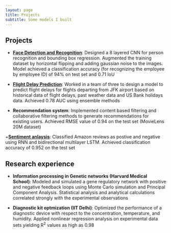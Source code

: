 ```yaml
---
layout: page
title: Projects
subtitle: Some models I built
---
```

## Projects
+ <font color="black">[**Face Detection and Recognition**](https://github.com/Regressionist/Face-Detection-and-Recognition)</font>: Designed a 8 layered CNN for person recognition and bounding box regression. Augmented the training dataset by horizontal flipping and adding gaussian noise to the images. Model achieved a classification accuracy (for recognizing the employee by employee ID) of 94% on test set and 0.71 IoU


+ <font color="black">[**Flight Delay Prediction**](https://github.com/Regressionist/Flight-Delay-Prediction)</font>: Worked in a team of three to design a model to predict flight delays for flights departing from JFK airport based on historical data of flight delays, past weather data and US Bank holidays data. Achieved 0.78 AUC using ensemble methods


+ **Recommendation system**: Implemented content based filtering and collaborative filtering methods to generate recommendations for existing users. Achieved RMSE value of 0.94 on the test set (MovieLens 20M dataset)


+<font color="black">[**Sentiment anlaysis**](https://github.com/Regressionist/Sentiment-analysis)</font>: Classified Amazon reviews as postive and negative using RNN and bidirectional multilayer LSTM. Achieved classification accuracy of 0.952 on the test set


## Research experience
+ **Information processing in Genetic networks (Harvard Medical School)**: Modeled and simulated a gene regulatory network with positive and
negative feedback loops using Monte Carlo simulation and Principal Component Analysis. Statistical analysis and analytical calculations correlated strongly with the experimental observations


+ **Diagnostic kit optmization (IIT Delhi)**: Optimized the performance of a diagnostic device with respect to the concentration, temperature, and humidity. Applied nonlinear regression analysis on experimental data sets yielding R<sup>2</sup> values as high as 0.98 
